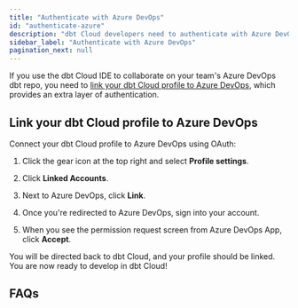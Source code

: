 ```yaml
---
title: "Authenticate with Azure DevOps"
id: "authenticate-azure"
description: "dbt Cloud developers need to authenticate with Azure DevOps."
sidebar_label: "Authenticate with Azure DevOps"
pagination_next: null
---
```



If you use the dbt Cloud IDE to collaborate on your team's Azure DevOps dbt repo, you need to [link your dbt Cloud profile to Azure DevOps](#link-your-dbt-cloud-profile-to-azure-devops), which provides an extra layer of authentication.

## Link your dbt Cloud profile to Azure DevOps

Connect your dbt Cloud profile to Azure DevOps using OAuth:

1. Click the gear icon at the top right and select **Profile settings**.
2. Click **Linked Accounts**.
3. Next to  Azure DevOps, click **Link**.
   <Lightbox src="/img/docs/dbt-cloud/connecting-azure-devops/LinktoAzure.png" title="Azure DevOps Authorization Screen"/>

4. Once you're redirected to Azure DevOps, sign into your account.
5. When you see the permission request screen from Azure DevOps App, click **Accept**. 
   <Lightbox src="/img/docs/dbt-cloud/connecting-azure-devops/OAuth Acceptance.png" title="Azure DevOps Authorization Screen"/>

You will be directed back to dbt Cloud, and your profile should be linked. You are now ready to develop in dbt Cloud!

## FAQs

<FAQ path="Git/gitignore"/>
<FAQ path="Git/git-migration"/>
